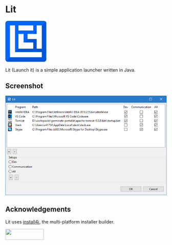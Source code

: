 # Lit

![Logo](img/logo-small.png?raw=true "Logo")

Lit (Launch it) is a simple application launcher written in Java.

## Screenshot

![Logo](img/screenshot.png?raw=true "Logo")

## Acknowledgements

Lit uses [install4j](https://www.ej-technologies.com/products/install4j/overview.html), the multi-platform installer builder.

<a href="https://www.ej-technologies.com/products/install4j/overview.html"><img src="https://www.ej-technologies.com/images/product_banners/install4j_medium.png" width="120" height="34" ></a>